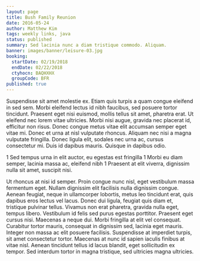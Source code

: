 ```yaml
---
layout: page
title: Bush Family Reunion
date: 2016-05-24
author: Matthew Kim
tags: weekly links, java
status: published
summary: Sed lacinia nunc a diam tristique commodo. Aliquam.
banner: images/banner/leisure-03.jpg
booking:
  startDate: 02/19/2018
  endDate: 02/22/2018
  ctyhocn: BAQHXHX
  groupCode: BFR
published: true
---
```

Suspendisse sit amet molestie ex. Etiam quis turpis a quam congue eleifend in sed sem. Morbi eleifend lectus id nibh faucibus, sed posuere tortor tincidunt. Praesent eget nisi euismod, mollis tellus sit amet, pharetra erat. Ut eleifend nec lorem vitae ultricies. Morbi nisi augue, gravida nec placerat id, efficitur non risus. Donec congue metus vitae elit accumsan semper eget vitae mi. Donec et urna at nisl vulputate rhoncus. Aliquam nec nisi a magna vulputate fringilla. Donec ligula elit, sodales nec urna ac, cursus consectetur mi. Duis id dapibus mauris. Quisque in dapibus odio.

1 Sed tempus urna in elit auctor, eu egestas est fringilla
1 Morbi eu diam semper, lacinia massa ac, eleifend nibh
1 Praesent at elit viverra, dignissim nulla sit amet, suscipit nisi.

Ut rhoncus at nisi id semper. Proin congue nunc nisl, eget vestibulum massa fermentum eget. Nullam dignissim elit facilisis nulla dignissim congue. Aenean feugiat, neque in ullamcorper lobortis, metus leo tincidunt erat, quis dapibus eros lectus vel lacus. Donec dui ligula, feugiat quis diam et, tristique pulvinar tellus. Vivamus non erat pharetra, gravida nulla eget, tempus libero. Vestibulum id felis sed purus egestas porttitor. Praesent eget cursus nisi. Maecenas a neque dui. Morbi fringilla at elit vel consequat. Curabitur tortor mauris, consequat in dignissim sed, lacinia eget mauris. Integer non massa ac elit posuere facilisis. Suspendisse at imperdiet turpis, sit amet consectetur tortor. Maecenas at nunc id sapien iaculis finibus at vitae nisl. Aenean tincidunt tellus id lacus blandit, eget sollicitudin ex tempor. Sed interdum tortor in magna tristique, sed ultricies magna ultricies.
